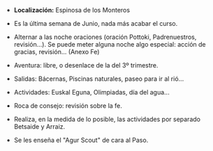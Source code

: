 [nombre]: <> (Campa Verano)
[sidebar]: <> (Campamento de Verano)
[icon]: <> (fa-mountain-sun)
[exit]: <> (exit)

- **Localización:** Espinosa de los Monteros

- Es la última semana de Junio, nada más acabar el curso.

- Alternar a las noche oraciones (oración Pottoki, Padrenuestros, revisión...). Se puede meter alguna noche algo especial: acción de gracias, revisión... (Anexo Fe)

- Aventura: libre, o desenlace de la del 3º trimestre.

- Salidas: Bácernas, Piscinas naturales, paseo para ir al rió...

- Actividades: Euskal Eguna, Olimpiadas, día del agua...

- Roca de consejo: revisión sobre la fe.

- Realiza, en la medida de lo posible, las actividades por separado Betsaide y Arraiz.

- Se les enseña el "Agur Scout" de cara al Paso.
